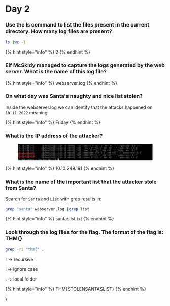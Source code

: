# Day 2



### Use the ls command to list the files present in the current directory. How many log files are present?

```bash
ls |wc -l
```

{% hint style="info" %}
2
{% endhint %}

### Elf McSkidy managed to capture the logs generated by the web server. What is the name of this log file?

{% hint style="info" %}
webserver.log
{% endhint %}

### On what day was Santa's naughty and nice list stolen?

Inside the webserver.log we can identify that the attacks happened on `18.11.2022` meaning:

{% hint style="info" %}
Friday
{% endhint %}

### What is the IP address of the attacker? 

<figure><img src="../../.gitbook/assets/image (7).png" alt=""><figcaption></figcaption></figure>

{% hint style="info" %}
10.10.249.191
{% endhint %}

### What is the name of the important list that the attacker stole from Santa?

Search for `Santa` and `List` with grep results in:

```bash
grep "santa" webserver.log |grep list
```

{% hint style="info" %}
santaslist.txt
{% endhint %}

### Look through the log files for the flag. The format of the flag is: THM{}

```bash
grep -ri "thm{" .
```

r -> recursive

i -> ignore case

. -> local folder

{% hint style="info" %}
THM{STOLENSANTASLIST}
{% endhint %}

\


